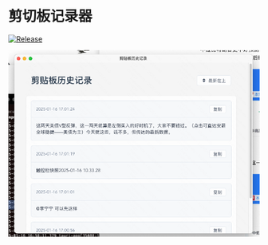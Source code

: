 # 剪切板记录器

[![Release](https://github.com/username/repo-name/actions/workflows/release.yml/badge.svg)](https://github.com/username/repo-name/actions/workflows/release.yml)

![example](./example.png)
